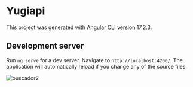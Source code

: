 # Yugiapi

This project was generated with [Angular CLI](https://github.com/angular/angular-cli) version 17.2.3.

## Development server

Run `ng serve` for a dev server. Navigate to `http://localhost:4200/`. The application will automatically reload if you change any of the source files.

![buscador2](https://github.com/user-attachments/assets/8f3b0e2c-fdd7-4184-8245-a9bd6e6f4cfb)
